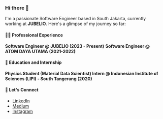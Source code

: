 ### Hi there 👋
I'm a passionate Software Engineer based in South Jakarta, currently working at **JUBELIO**. Here's a glimpse of my journey so far:

#### 👨‍💻 Professional Experience
**Software Engineer @ JUBELIO (2023 - Present)**
**Software Engineer @ ATOM DAYA UTAMA (2021-2022)**

#### 🚀 Education and Internship
**Physics Student (Material Data Scientist) Intern @ Indonesian Institute of Sciences (LIPI) - South Tangerang (2020)**

#### 🤝 Let's Connect
- [LinkedIn](https://id.linkedin.com/in/moh-imam-rosyidi-16ab2516b)
- [Medium](https://medium.com/@imrosyidi)
- [Instagram](https://www.instagram.com/imrosyidi)

<!--
**imamrosyidi/imamrosyidi** is a ✨ _special_ ✨ repository because its `README.md` (this file) appears on your GitHub profile.

Here are some ideas to get you started:

- 🔭 I’m currently working on ...
- 🌱 I’m currently learning ...
- 👯 I’m looking to collaborate on ...
- 🤔 I’m looking for help with ...
- 💬 Ask me about ...
- 📫 How to reach me: ...
- 😄 Pronouns: ...
- ⚡ Fun fact: ...
-->
